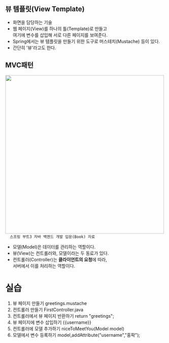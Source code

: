 ## 뷰 템플릿(View Template)
- 화면을 담당하는 기술
- 웹 페이지(View)를 하나의 틀(Template)로 만들고 <br> 여기에 변수를 삽입해 서로 다른 페이지를 보여준다.
- Spring에서는 뷰 템플릿을 만들기 위한 도구로 머스테치(Mustache) 등이 있다.
- 간단히 '뷰'라고도 한다.

## MVC패턴
<img src="https://github.com/user-attachments/assets/7b5aec7e-c0ad-45db-8def-05b1842f41c5" width="500" /> <br>
`   스프링 부트3 자바 백엔드 개발 입문(Book) 자료  `
- 모델(Model)은 데이터를 관리하는 역할이다.
- 뷰(View)는 컨트롤러와, 모델이라는 두 동료가 있다.
- 컨트롤러(Controller)는 **클라이언트의 요청**에 따라, <br>서버에서 이를 처리하는 역할이다.

# 실습
1. 뷰 페이지 만들기 greetings.mustache
2. 컨트롤러 만들기 FirstController.java
3. 컨트롤러에서 뷰 페이지 반환하기 return "greetings";
4. 뷰 페이지에 변수 삽입하기 {{username}}
5. 컨트롤러에 모델 추가하기 niceToMeetYou(Model model)
6. 모델에서 변수 등록하기 model,addAttribute("username","홍팍");
